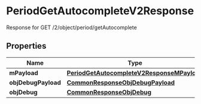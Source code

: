 

# PeriodGetAutocompleteV2Response

Response for GET /2/object/period/getAutocomplete

## Properties

| Name | Type | Description | Notes |
|------------ | ------------- | ------------- | -------------|
|**mPayload** | [**PeriodGetAutocompleteV2ResponseMPayload**](PeriodGetAutocompleteV2ResponseMPayload.md) |  |  |
|**objDebugPayload** | [**CommonResponseObjDebugPayload**](CommonResponseObjDebugPayload.md) |  |  [optional] |
|**objDebug** | [**CommonResponseObjDebug**](CommonResponseObjDebug.md) |  |  [optional] |



